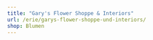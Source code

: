 ```yaml
---
title: "Gary's Flower Shoppe & Interiors"
url: /erie/garys-flower-shoppe-und-interiors/
shop: Blumen
---
```

